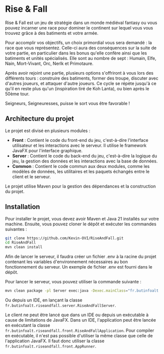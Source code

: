 # Rise & Fall

Rise & Fall est un jeu de stratégie dans un monde médiéval fantasy ou vous pouvez incarner une race pour dominer le
continent sur lequel vous vous trouvez grâce à des batiments et votre armée.

Pour accomplir vos objectifs, un choix primordial vous sera demandé : la race que vous représentez.
Celle-ci aura des conséquences sur la suite de votre partie, en particulier dans les bonus qu'elle confère ainsi que les
batiments et unités spécialisés. Elle sont au nombre de sept : Humain, Elfe, Nain, Mort-Vivant, Orc, Nerlk et
Primotaure.

Après avoir rejoint une partie, plusieurs options s'offriront à vous lors des différents tours : construire des
batiments, former des troupe, discuter avec d'autres joueurs, et attaquer d'autre joueurs. Ce cycle se répète jusqu'à ce
qu'il en reste plus qu'un (inspiration tiré de Koh Lanta), ou bien après le 50ème tour.

Seigneurs, Seigneuresses, puisse le sort vous être favorable !

## Architecture du projet

Le projet est divisé en plusieurs modules :

- **Front** : Contient le code du front-end du jeu, c'est-à-dire l'interface utilisateur et les interactions avec le
  serveur. Il utilise le framework JavaFX pour l'interface graphique.
- **Server** : Contient le code du back-end du jeu, c'est-à-dire la logique du jeu, la gestion des données et les
  interactions avec la base de données.
- **Common** : Contient le code commun aux deux modules, comme les modèles de données, les utilitaires et les paquets
  échangés entre le client et le serveur.

Le projet utilise Maven pour la gestion des dépendances et la construction du projet.

## Installation

Pour installer le projet, vous devez avoir Maven et Java 21 installés sur votre machine. Ensuite, vous pouvez cloner le
dépôt et exécuter les commandes suivantes :

```bash
git clone https://github.com/Kevin-OVI/RiseAndFall.git
cd RiseAndFall
mvn clean install
```

Afin de lancer le serveur, il faudra créer un fichier .env à la racine du projet contenant les variables d'environnement
nécessaires au bon fonctionnement du serveur. Un exemple de fichier .env est fourni dans le dépôt.

Pour lancer le serveur, vous pouvez utiliser la commande suivante :

```bash
mvn clean package -pl Server exec:java -Dexec.mainClass="fr.butinfoalt.riseandfall.server.RiseAndFallServer"
```

Ou depuis un IDE, en lançant la classe `fr.butinfoalt.riseandfall.server.RiseAndFallServer`.

Le client ne peut être lancé que dans un IDE ou depuis un exécutable à cause de limitations de JavaFX.
Dans un IDE, l'application peut être lancée en exécutant la classe
`fr.butinfoalt.riseandfall.front.RiseAndFallApplication`.
Pour compiler en exécutable, il n'est pas possible d'utiliser la même classe que celle de l'application JavaFX. Il faut
donc utiliser la classe `fr.butinfoalt.riseandfall.front.AppRunner`.
